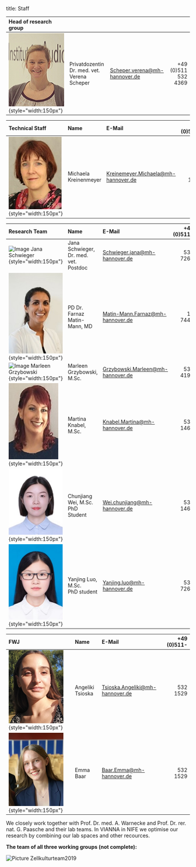 title: Staff

|Head of research group|    |      |           |
|:--|:---------------|:----|----:|
|![Picture Verena Scheper](Verena_2.jpg){style="width:150px"}|Privatdozentin Dr. med. vet. <br>Verena Scheper<br>|Scheper.verena@mh-hannover.de|+49 (0)511<br>532 4369<br>|


|Technical Staff|Name|E-Mail|+49 (0)511-|
|:--|:---------------|:----|----:|
|![Kreienmeyer Michaela](Michaela.jpg){style="width:150px"}|Michaela Kreinenmeyer |Kreinemeyer.Michaela@mh-hannover.de|532 1525|

|Research Team|Name|E-Mail|+49 (0)511-|
|:--|:---------------|:----|----:|
|![Image Jana Schwieger](Schwieger.jpg){style="width:150px"}|Jana Schwieger, Dr. med. vet.<br>Postdoc<br>|Schwieger.jana@mh-hannover.de|532 7262|
|![Image Farnaz Matin](MatinF.jpg){style="width:150px"}|PD Dr. Farnaz Matin-Mann, MD|Matin-Mann.Farnaz@mh-hannover.de|17 7443| 
|![Image Marleen Grzybowski](Grzybowski.jpg){style="width:150px"}|Marleen Grzybowski, M.Sc.|Grzybowski.Marleen@mh-hannover.de|532 4192 |
|![Image Martina Knabel](Knabel.JPG){style="width:150px"}|Martina Knabel, M.Sc.|Knabel.Martina@mh-hannover.de|532 1464|
|![Image Chunjiang Wei](suzy1.jpg){style="width:150px"}|Chunjiang Wei, M.Sc.<br>PhD Student<br>|Wei.chunjiang@mh-hannover.de|532 1464|
|![Image Yanjing Luo](Yanjing2.jpg){style="width:150px"}|Yanjing Luo, M.Sc.<br>PhD student <br>|Yanjing.luo@mh-hannover.de|532 7262| 

|FWJ|Name|E-Mail|+49 (0)511-|
|:--|:---------------|:----|----:|
|![Image Angeliki Tsioka](Angeliki_2.jpg){style="width:150px"}|Angeliki Tsioska|Tsioska.Angeliki@mh-hannover.de|532 1529|
|![Image Emma Baar](Emma_2.jpg){style="width:150px"}|Emma Baar|Baar.Emma@mh-hannover.de|532 1529|



We closely work together with Prof. Dr. med. A. Warnecke and Prof. Dr. rer. nat. G. Paasche and their lab teams. In VIANNA in NIFE we optimise our research by combining our lab spaces and other recources. 

**The team of all three working groups (not complete):** 

![Picture Zellkulturteam2019](Zellkulturteam2019.jpg)  
